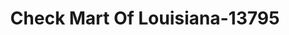 ---
f_zip-code: 70053
f_state-code: LA
title: Check Mart Of Louisiana-13795
f_phone: 504-376-2589
f_city-only: Gretna
f_address: 83 Westbank Expy Gretna
f_location-unique-id: '13795'
slug: check-mart-of-louisiana-13795
updated-on: '2024-05-30T13:46:58.046Z'
created-on: '2024-05-30T13:36:59.803Z'
published-on: '2024-05-30T13:54:32.469Z'
f_city-state: cms/city/gretna-la.md
f_company: cms/company/check-mart-of-louisiana.md
f_state: cms/state/louisiana.md
layout: '[payday-loan].html'
tags: payday-loan
---